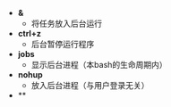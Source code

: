 - **&**
	- 将任务放入后台运行
- **ctrl+z**
	- 后台暂停运行程序
- **jobs**
	- 显示后台进程（本bash的生命周期内）
- **nohup**
	- 放入后台进程（与用户登录无关）
- **
<!--stackedit_data:
eyJoaXN0b3J5IjpbMTIxODA1NzQ4MSw2MDQ3OTE4MjEsLTE3OD
I1MzIwMDddfQ==
-->